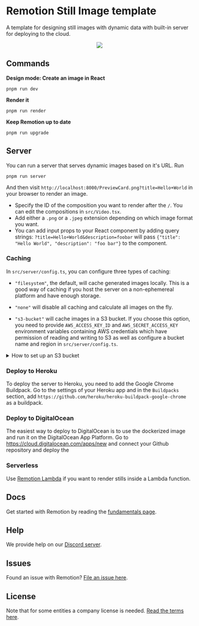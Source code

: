 # Remotion Still Image template

A template for designing still images with dynamic data with built-in server for deploying to the cloud.

<p align="center">
    <img src="https://remotion-still.herokuapp.com/PreviewCard.jpeg?title=Still%20image%20generator&description=Dynamic%20images%20generation%20service%20with%20full%20design%20freedom&slogan=Powered%20by%0ARemotion&c=1">
</p>

## Commands

**Design mode: Create an image in React**

```console
pnpm run dev
```

**Render it**

```console
pnpm run render
```

**Keep Remotion up to date**

```console
pnpm run upgrade
```

## Server

You can run a server that serves dynamic images based on it's URL. Run

```console
pnpm run server
```

And then visit `http://localhost:8000/PreviewCard.png?title=Hello+World` in your browser to render an image.

- Specify the ID of the composition you want to render after the `/`. You can edit the compositions in `src/Video.tsx`.
- Add either a `.png` or a `.jpeg` extension depending on which image format you want.
- You can add input props to your React component by adding query strings: `?title=Hello+World&description=foobar` will pass `{"title": "Hello World", "description": "foo bar"}` to the component.

### Caching

In `src/server/config.ts`, you can configure three types of caching:

- `"filesystem"`, the default, will cache generated images locally. This is a good way of caching if you host the server on a non-ephemereal platform and have enough storage.
- `"none"` will disable all caching and calculate all images on the fly.

- `"s3-bucket"` will cache images in a S3 bucket. If you choose this option, you need to provide `AWS_ACCESS_KEY_ID` and `AWS_SECRET_ACCESS_KEY` environment variables containing AWS credentials which have permission of reading and writing to S3 as well as configure a bucket name and region in `src/server/config.ts`.

<details>
<summary>How to set up an S3 bucket</summary>
<ul>
<li>Go to https://s3.console.aws.amazon.com/s3/home and create a new bucket. You can leave the "Deny all public access" checkbox checked.
</li>
<li>
Fill out region and bucket name in <code>src/server/config.ts</code>.
</li>
<li>
Go to https://console.aws.amazon.com/iamv2/home?#/users to create a new user. While creating, enable "Programmatic Access". When adding permissions, choose "Attach existing policies directly" and then search for "AmazonS3FullAccess" and assign it.
</li>
<li>
In the last step you will get a value for <code>AWS_ACCESS_KEY_ID</code> and <code>AWS_SECRET_ACCESS_KEY</code> which you need to set as an environment variable. Locally, you can rename the <code>.env.example</code> file to <code>.env</code>. When you deploy the server, you can set the environment variables in the dashboard of your provider.
</li>
</ul>
</details>

### Deploy to Heroku

To deploy the server to Heroku, you need to add the Google Chrome Buildpack. Go to the settings of your Heroku app and in the `Buildpacks` section, add `https://github.com/heroku/heroku-buildpack-google-chrome` as a buildpack.

### Deploy to DigitalOcean

The easiest way to deploy to DigitalOcean is to use the dockerized image and run it on the DigitalOcean App Platform. Go to https://cloud.digitalocean.com/apps/new and connect your Github repository and deploy the

### Serverless

Use [Remotion Lambda](https://remotion.dev/lambda) if you want to render stills inside a Lambda function.

## Docs

Get started with Remotion by reading the [fundamentals page](https://www.remotion.dev/docs/the-fundamentals).

## Help

We provide help on our [Discord server](https://discord.gg/6VzzNDwUwV).

## Issues

Found an issue with Remotion? [File an issue here](https://github.com/remotion-dev/remotion/issues/new).

## License

Note that for some entities a company license is needed. [Read the terms here](https://github.com/remotion-dev/remotion/blob/main/LICENSE.md).
